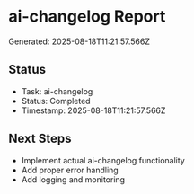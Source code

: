 # ai-changelog Report

Generated: 2025-08-18T11:21:57.566Z

## Status
- Task: ai-changelog
- Status: Completed
- Timestamp: 2025-08-18T11:21:57.566Z

## Next Steps
- Implement actual ai-changelog functionality
- Add proper error handling
- Add logging and monitoring
